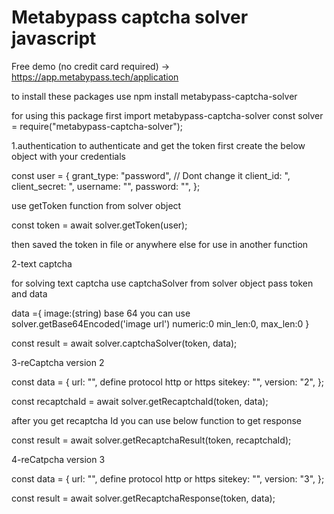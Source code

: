 # Metabypass captcha solver javascript

Free demo (no credit card required) -> https://app.metabypass.tech/application




to install these packages use npm install metabypass-captcha-solver

for using this package first import metabypass-captcha-solver
const solver = require("metabypass-captcha-solver");

1.authentication
to authenticate and get the token first create the below object with your credentials


const user = {
  grant_type: "password", // Dont change it
  client_id: ",
  client_secret: ",
  username: "",
  password: "",
};


use getToken function from solver object


const token = await solver.getToken(user);


then saved the token in file or anywhere else for use in another function

2-text captcha


for solving text captcha use captchaSolver from solver object
pass token and data 


data ={
image:(string) base 64 you can use solver.getBase64Encoded('image url')
numeric:0
min_len:0,
max_len:0
}


const result = await solver.captchaSolver(token, data);

3-reCaptcha version 2
 
const data = {
    url: "", define protocol http or https
    sitekey: "",
    version: "2",
  };
  
 const recaptchaId = await solver.getRecaptchaId(token, data);
 
 
 after you get recaptcha Id you can use below function to get response
 
 
 const result = await solver.getRecaptchaResult(token, recaptchaId);
  
 4-reCatpcha version 3
 
 
 const data = {
    url: "", define protocol http or https
    sitekey: "",
    version: "3",
  };
  
  const result = await solver.getRecaptchaResponse(token, data);
 

